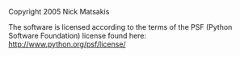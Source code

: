 Copyright 2005 Nick Matsakis

The software is licensed according to the terms of the PSF (Python Software Foundation) license found here: http://www.python.org/psf/license/